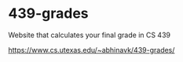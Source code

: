 # 439-grades
Website that calculates your final grade in CS 439

https://www.cs.utexas.edu/~abhinavk/439-grades/

